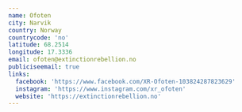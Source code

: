 ```yaml
---
name: Ofoten
city: Narvik
country: Norway
countrycode: 'no'
latitude: 68.2514
longitude: 17.3336
email: ofoten@extinctionrebellion.no
publiciseemail: true
links:
  facebook: 'https://www.facebook.com/XR-Ofoten-103824287823629'
  instagram: 'https://www.instagram.com/xr_ofoten'
  website: 'https://extinctionrebellion.no'
---
```


